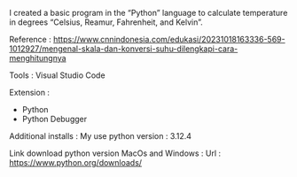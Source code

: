 I created a basic program in the “Python” language to calculate temperature in degrees “Celsius, Reamur, Fahrenheit, and Kelvin”.

Reference :
https://www.cnnindonesia.com/edukasi/20231018163336-569-1012927/mengenal-skala-dan-konversi-suhu-dilengkapi-cara-menghitungnya

Tools :
Visual Studio Code

Extension : 
- Python
- Python Debugger

Additional installs :
My use python version : 3.12.4

Link download python version MacOs and Windows :
Url : https://www.python.org/downloads/
